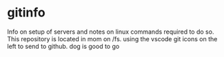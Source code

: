 # gitinfo
Info on setup of servers and notes on linux commands required to do so. This repository is located in mom on /fs. using the vscode git icons on the left to send to github. dog is good to go